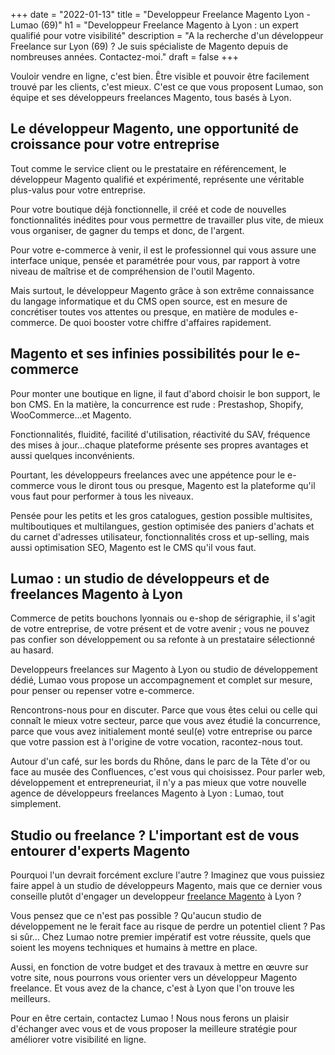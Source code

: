 +++
date = "2022-01-13"
title = "Developpeur Freelance Magento Lyon - Lumao (69)"
h1 = "Developpeur Freelance Magento à Lyon : un expert qualifié pour votre visibilité"
description = "A la recherche d'un développeur Freelance sur Lyon (69) ? Je suis spécialiste de Magento depuis de nombreuses années. Contactez-moi."
draft = false
+++

Vouloir vendre en ligne, c'est bien. Être visible et pouvoir être facilement trouvé par les clients, c'est mieux. C'est ce que vous proposent Lumao, son équipe et ses développeurs freelances Magento, tous basés à Lyon.

## Le développeur Magento, une opportunité de croissance pour votre entreprise
Tout comme le service client ou le prestataire en référencement, le développeur Magento qualifié et expérimenté, représente une véritable plus-valus pour votre entreprise.

Pour votre boutique déjà fonctionnelle, il créé et code de nouvelles fonctionnalités inédites pour vous permettre de travailler plus vite, de mieux vous organiser, de gagner du temps et donc, de l'argent.

Pour votre e-commerce à venir, il est le professionnel qui vous assure une interface unique, pensée et paramétrée pour vous, par rapport à votre niveau de maîtrise et de compréhension de l'outil Magento.

Mais surtout, le développeur Magento grâce à son extrême connaissance du langage informatique et du CMS open source, est en mesure de concrétiser toutes vos attentes ou presque, en matière de modules e-commerce. De quoi booster votre chiffre d'affaires rapidement.

## Magento et ses infinies possibilités pour le e-commerce
Pour monter une boutique en ligne, il faut d'abord choisir le bon support, le bon CMS. En la matière, la concurrence est rude : Prestashop, Shopify, WooCommerce...et Magento.

Fonctionnalités, fluidité, facilité d'utilisation, réactivité du SAV, fréquence des mises à jour...chaque plateforme présente ses propres avantages et aussi quelques inconvénients.

Pourtant, les développeurs freelances avec une appétence pour le e-commerce vous le diront tous ou presque, Magento est la plateforme qu'il vous faut pour performer à tous  les niveaux.

Pensée pour les petits et les gros catalogues, gestion possible multisites, multiboutiques et multilangues, gestion optimisée des paniers d'achats et du carnet d'adresses utilisateur, fonctionnalités cross et up-selling, mais aussi optimisation SEO, Magento est le CMS qu'il vous faut.

## Lumao : un studio de développeurs et de freelances Magento à Lyon
Commerce de petits bouchons lyonnais ou e-shop de sérigraphie, il s'agit de votre entreprise, de votre présent et de votre avenir ; vous ne pouvez pas confier son développement ou sa refonte à un prestataire sélectionné au hasard.

Developpeurs freelances sur Magento à Lyon ou studio de développement dédié, Lumao vous propose un accompagnement et complet sur mesure, pour penser ou repenser votre e-commerce.

Rencontrons-nous pour en discuter. Parce que vous êtes celui ou celle qui connaît le mieux votre secteur, parce que vous avez étudié la concurrence, parce que vous avez initialement monté seul(e) votre entreprise ou parce que votre passion est à l'origine de votre vocation, racontez-nous tout.

Autour d'un café, sur les bords du Rhône, dans le parc de la Tête d'or ou face au musée des Confluences, c'est vous qui choisissez. Pour parler web, développement et entrepreneuriat, il n'y a pas mieux que votre nouvelle agence de développeurs freelances Magento à Lyon : Lumao, tout simplement.

## Studio ou freelance ? L'important est de vous entourer d'experts Magento
Pourquoi l'un devrait forcément exclure l'autre ? Imaginez que vous puissiez faire appel à un studio de développeurs Magento, mais que ce dernier vous conseille plutôt d'engager un developpeur [freelance Magento](/ecommerce/cms/magento/freelance/) à Lyon ?

Vous pensez que ce n'est pas possible ? Qu'aucun studio de développement ne le ferait face au risque de perdre un potentiel client ? Pas si sûr... Chez Lumao notre premier impératif est votre réussite, quels que soient les moyens techniques et humains à mettre en place.

Aussi, en fonction de votre budget et des travaux à mettre en œuvre sur votre site, nous pourrons vous orienter vers un développeur Magento freelance. Et vous avez de la chance, c'est à Lyon que l'on trouve les meilleurs.

Pour en être certain, contactez Lumao ! Nous nous ferons un plaisir d'échanger avec vous et de vous proposer la meilleure stratégie pour améliorer votre visibilité en ligne.

